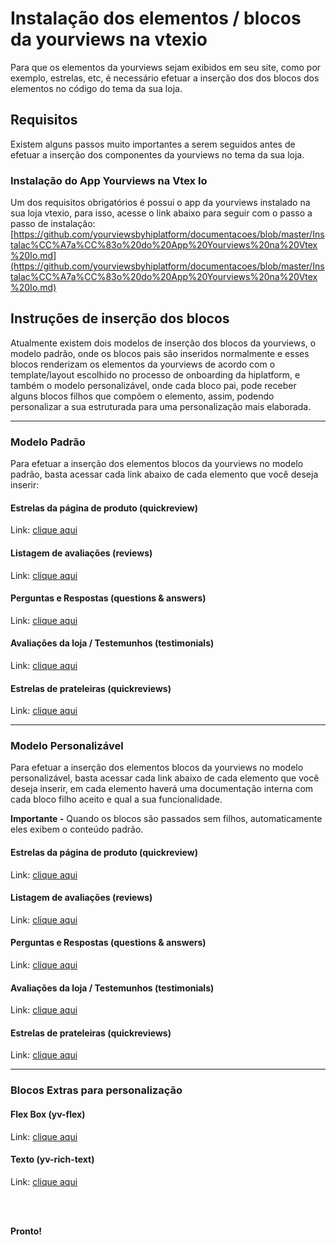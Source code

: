 # Instalação dos elementos / blocos da yourviews na vtexio

Para que os elementos da yourviews sejam exibidos em seu site, como por exemplo, estrelas, etc, é necessário efetuar a inserção dos dos blocos dos elementos no código do tema da sua loja.

## Requisitos

Existem alguns passos muito importantes a serem seguidos antes de efetuar a inserção dos componentes da yourviews no tema da sua loja.

### Instalação do App Yourviews na Vtex Io

Um dos requisitos obrigatórios é possui o app da yourviews instalado na sua loja vtexio, para isso, acesse o link abaixo para seguir com o passo a passo de instalação:
[https://github.com/yourviewsbyhiplatform/documentacoes/blob/master/Instalac%CC%A7a%CC%83o%20do%20App%20Yourviews%20na%20Vtex%20Io.md](https://github.com/yourviewsbyhiplatform/documentacoes/blob/master/Instalac%CC%A7a%CC%83o%20do%20App%20Yourviews%20na%20Vtex%20Io.md)

## Instruções de inserção dos blocos

Atualmente existem dois modelos de inserção dos blocos da yourviews, o modelo padrão, onde os blocos pais são inseridos normalmente e esses blocos renderizam os elementos da yourviews de acordo com o template/layout escolhido no processo de onboarding da hiplatform, e também o modelo personalizável, onde cada bloco pai, pode receber alguns blocos filhos que compõem o elemento, assim, podendo personalizar a sua estruturada para uma personalização mais elaborada.

<hr>

### Modelo Padrão

Para efetuar a inserção dos elementos blocos da yourviews no modelo padrão, basta acessar cada link abaixo de cada elemento que você deseja inserir:

#### Estrelas da página de produto (quickreview)
Link: [clique aqui](https://github.com/yourviewsbyhiplatform/documentacoes/blob/master/Instala%C3%A7%C3%A3o%20padr%C3%A3o%20-%20bloco%20das%20estrelas%20%C3%A2ncoras.md)

#### Listagem de avaliações (reviews)
Link: [clique aqui](https://github.com/yourviewsbyhiplatform/documentacoes/blob/master/Instala%C3%A7%C3%A3o%20padr%C3%A3o%20-%20bloco%20de%20reviews.md)

#### Perguntas e Respostas (questions & answers)
Link: [clique aqui](https://github.com/yourviewsbyhiplatform/documentacoes/blob/master/Instala%C3%A7%C3%A3o%20padr%C3%A3o%20-%20bloco%20de%20perguntas%20e%20respostas.md)

#### Avaliações da loja / Testemunhos (testimonials)
Link: [clique aqui](https://github.com/yourviewsbyhiplatform/documentacoes/blob/master/Instala%C3%A7%C3%A3o%20padr%C3%A3o%20-%20bloco%20dos%20testemunhos.md)

#### Estrelas de prateleiras (quickreviews)
Link: [clique aqui](https://github.com/yourviewsbyhiplatform/documentacoes/blob/master/Instala%C3%A7%C3%A3o%20padr%C3%A3o%20-%20bloco%20das%20estrelas%20de%20prateleira.md)

<hr>

### Modelo Personalizável

Para efetuar a inserção dos elementos blocos da yourviews no modelo personalizável, basta acessar cada link abaixo de cada elemento que você deseja inserir, em cada elemento haverá uma documentação interna com cada bloco filho aceito e qual a sua funcionalidade.

**Importante -** Quando os blocos são passados sem filhos, automaticamente eles exibem o conteúdo padrão.

#### Estrelas da página de produto (quickreview)
Link: [clique aqui](https://github.com/yourviewsbyhiplatform/documentacoes/blob/master/Instala%C3%A7%C3%A3o%20personaliz%C3%A1vel%20-%20Bloco%20das%20estrelas%20de%20ancoragem.md)

#### Listagem de avaliações (reviews)
Link: [clique aqui](https://github.com/yourviewsbyhiplatform/documentacoes/blob/master/Instala%C3%A7%C3%A3o%20personaliz%C3%A1vel%20-%20Bloco%20de%20reviews.md)

#### Perguntas e Respostas (questions & answers)
Link: [clique aqui](https://github.com/yourviewsbyhiplatform/documentacoes/blob/master/Instala%C3%A7%C3%A3o%20personaliz%C3%A1vel%20-%20Bloco%20de%20perguntas%20e%20respostas.md)

#### Avaliações da loja / Testemunhos (testimonials)
Link: [clique aqui](https://github.com/yourviewsbyhiplatform/documentacoes/blob/master/Instala%C3%A7%C3%A3o%20personaliz%C3%A1vel%20-%20Bloco%20dos%20testemunhos.md)

#### Estrelas de prateleiras (quickreviews)
Link: [clique aqui](https://github.com/yourviewsbyhiplatform/documentacoes/blob/master/Instala%C3%A7%C3%A3o%20personaliz%C3%A1vel%20-%20Bloco%20das%20estrelas%20de%20prateleira.md)

<hr>

### Blocos Extras para personalização

#### Flex Box (yv-flex)
Link: [clique aqui](https://github.com/yourviewsbyhiplatform/documentacoes/blob/master/Blocos%20Filhos%20-%20Flex%20Box.md)

#### Texto (yv-rich-text)
Link: [clique aqui](#)

<br>
<br>

**Pronto!**
<!--stackedit_data:
eyJoaXN0b3J5IjpbLTU5NzU0MTIwMF19
-->